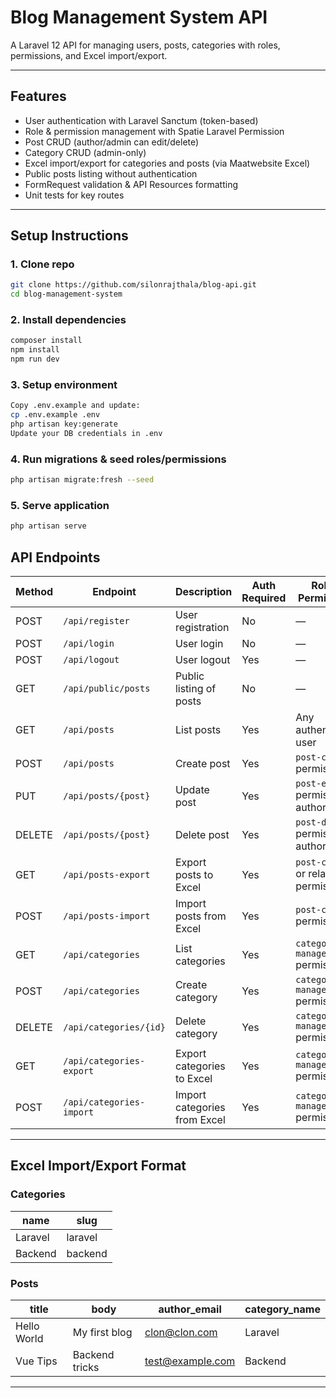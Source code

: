 # Blog Management System API

A Laravel 12 API for managing users, posts, categories with roles, permissions, and Excel import/export.

---

## Features

- User authentication with Laravel Sanctum (token-based)
- Role & permission management with Spatie Laravel Permission
- Post CRUD (author/admin can edit/delete)
- Category CRUD (admin-only)
- Excel import/export for categories and posts (via Maatwebsite Excel)
- Public posts listing without authentication
- FormRequest validation & API Resources formatting
- Unit tests for key routes

---

## Setup Instructions

### 1. Clone repo

```bash
git clone https://github.com/silonrajthala/blog-api.git
cd blog-management-system
```
### 2. Install dependencies
```bash
composer install
npm install
npm run dev
```
### 3. Setup environment
```bash
Copy .env.example and update:
cp .env.example .env
php artisan key:generate
Update your DB credentials in .env
```
### 4. Run migrations & seed roles/permissions
```bash
php artisan migrate:fresh --seed
```
### 5. Serve application
```bash
php artisan serve
```


## API Endpoints

| Method | Endpoint                   | Description                  | Auth Required | Roles / Permissions           |
|--------|----------------------------|------------------------------|---------------|------------------------------|
| POST   | `/api/register`            | User registration            | No            | —                            |
| POST   | `/api/login`               | User login                   | No            | —                            |
| POST   | `/api/logout`              | User logout                  | Yes           | —                            |
| GET    | `/api/public/posts`        | Public listing of posts      | No            | —                            |
| GET    | `/api/posts`               | List posts                  | Yes           | Any authenticated user       |
| POST   | `/api/posts`               | Create post                  | Yes           | `post-create` permission     |
| PUT    | `/api/posts/{post}`        | Update post                  | Yes           | `post-edit` permission or author/admin |
| DELETE | `/api/posts/{post}`        | Delete post                  | Yes           | `post-delete` permission or author/admin |
| GET    | `/api/posts-export`        | Export posts to Excel        | Yes           | `post-create` or related permission |
| POST   | `/api/posts-import`        | Import posts from Excel      | Yes           | `post-create` permission     |
| GET    | `/api/categories`          | List categories              | Yes           | `category-manage` permission |
| POST   | `/api/categories`          | Create category              | Yes           | `category-manage` permission |
| DELETE | `/api/categories/{id}`     | Delete category              | Yes           | `category-manage` permission |
| GET    | `/api/categories-export`   | Export categories to Excel   | Yes           | `category-manage` permission |
| POST   | `/api/categories-import`   | Import categories from Excel | Yes           | `category-manage` permission |

---

## Excel Import/Export Format

### Categories

| name     | slug     |
|----------|----------|
| Laravel  | laravel  |
| Backend  | backend  |

### Posts

| title      | body             | author_email      | category_name |
|------------|------------------|-------------------|---------------|
| Hello World| My first blog    | clon@clon.com     | Laravel       |
| Vue Tips   | Backend tricks  | test@example.com  | Backend       |

---
